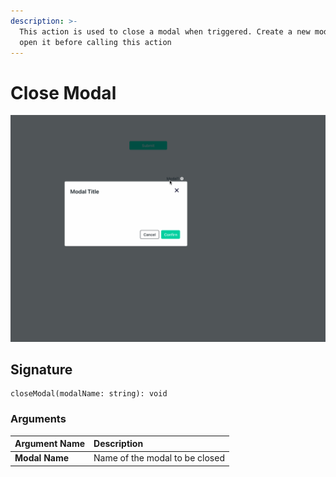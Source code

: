 ```yaml
---
description: >-
  This action is used to close a modal when triggered. Create a new modal and
  open it before calling this action
---
```


# Close Modal

![Click to expand](../.gitbook/assets/closemodal.gif)

## Signature

```text
closeModal(modalName: string): void
```

### Arguments

| **Argument Name** | **Description** |
| :--- | :--- |
| **Modal Name** | Name of the modal to be closed |

